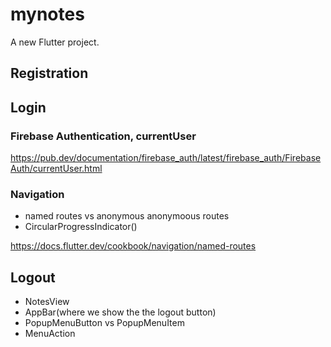 # mynotes

A new Flutter project.

## Registration

## Login

### Firebase Authentication, currentUser

https://pub.dev/documentation/firebase_auth/latest/firebase_auth/FirebaseAuth/currentUser.html

### Navigation

- named routes vs anonymous anonymoous routes
- CircularProgressIndicator()

https://docs.flutter.dev/cookbook/navigation/named-routes

## Logout

- NotesView
- AppBar(where we show the the logout button)
- PopupMenuButton vs PopupMenuItem
- MenuAction
